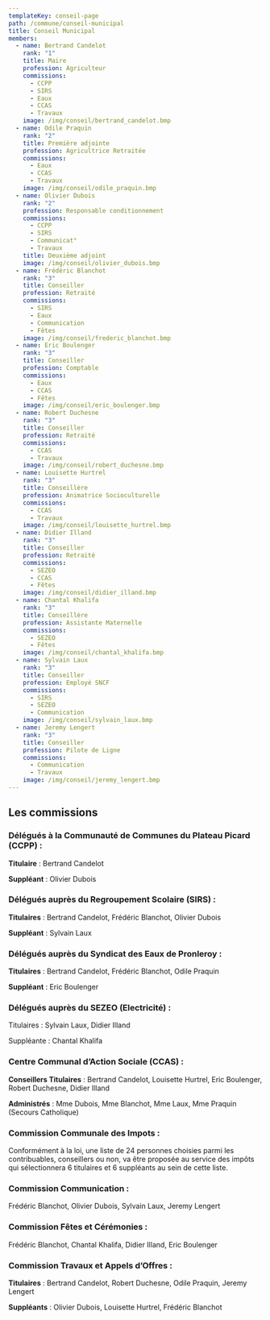 ```yaml
---
templateKey: conseil-page
path: /commune/conseil-municipal
title: Conseil Municipal
members:
  - name: Bertrand Candelot
    rank: "1"
    title: Maire
    profession: Agriculteur
    commissions:
      - CCPP
      - SIRS
      - Eaux
      - CCAS
      - Travaux
    image: /img/conseil/bertrand_candelot.bmp
  - name: Odile Praquin
    rank: "2"
    title: Première adjointe
    profession: Agricultrice Retraitée
    commissions:
      - Eaux
      - CCAS
      - Travaux
    image: /img/conseil/odile_praquin.bmp
  - name: Olivier Dubois
    rank: "2"
    profession: Responsable conditionnement
    commissions:
      - CCPP
      - SIRS
      - Communicat°
      - Travaux
    title: Deuxième adjoint
    image: /img/conseil/olivier_dubois.bmp
  - name: Frédéric Blanchot
    rank: "3"
    title: Conseiller
    profession: Retraité
    commissions:
      - SIRS
      - Eaux
      - Communication
      - Fêtes
    image: /img/conseil/frederic_blanchot.bmp
  - name: Eric Boulenger
    rank: "3"
    title: Conseiller
    profession: Comptable
    commissions:
      - Eaux
      - CCAS
      - Fêtes
    image: /img/conseil/eric_boulenger.bmp
  - name: Robert Duchesne
    rank: "3"
    title: Conseiller
    profession: Retraité
    commissions:
      - CCAS
      - Travaux
    image: /img/conseil/robert_duchesne.bmp
  - name: Louisette Hurtrel
    rank: "3"
    title: Conseillère
    profession: Animatrice Socioculturelle
    commissions:
      - CCAS
      - Travaux
    image: /img/conseil/louisette_hurtrel.bmp
  - name: Didier Illand
    rank: "3"
    title: Conseiller
    profession: Retraité
    commissions:
      - SEZEO
      - CCAS
      - Fêtes
    image: /img/conseil/didier_illand.bmp
  - name: Chantal Khalifa
    rank: "3"
    title: Conseillère
    profession: Assistante Maternelle
    commissions:
      - SEZEO
      - Fêtes
    image: /img/conseil/chantal_khalifa.bmp
  - name: Sylvain Laux
    rank: "3"
    title: Conseiller
    profession: Employé SNCF
    commissions:
      - SIRS
      - SEZEO
      - Communication
    image: /img/conseil/sylvain_laux.bmp
  - name: Jeremy Lengert
    rank: "3"
    title: Conseiller
    profession: Pilote de Ligne
    commissions:
      - Communication
      - Travaux
    image: /img/conseil/jeremy_lengert.bmp
---
```

## Les commissions

### Délégués à la Communauté de Communes du Plateau Picard (CCPP) :
**Titulaire** : Bertrand Candelot

**Suppléant** : Olivier Dubois

### Délégués auprès du Regroupement Scolaire (SIRS) :
**Titulaires** : Bertrand Candelot, Frédéric Blanchot, Olivier Dubois

**Suppléant** : Sylvain Laux

### Délégués auprès du Syndicat des Eaux de Pronleroy :
**Titulaires** : Bertrand Candelot, Frédéric Blanchot, Odile Praquin

**Suppléant** : Eric Boulenger

### Délégués auprès du SEZEO (Electricité) :
Titulaires : Sylvain Laux, Didier Illand

Suppléante : Chantal Khalifa

### Centre Communal d’Action Sociale (CCAS) :
**Conseillers Titulaires** : Bertrand Candelot, Louisette Hurtrel, Eric Boulenger, Robert Duchesne, Didier Illand

**Administrés** : Mme Dubois, Mme Blanchot, Mme Laux, Mme Praquin (Secours Catholique)

### Commission Communale des Impots :
Conformément à la loi, une liste de 24 personnes choisies parmi les contribuables, conseillers ou non, va être proposée au service des impôts qui sélectionnera 6 titulaires et 6 suppléants au sein de cette liste.

### Commission Communication :
Frédéric Blanchot, Olivier Dubois, Sylvain Laux, Jeremy Lengert

### Commission Fêtes et Cérémonies :
Frédéric Blanchot, Chantal Khalifa, Didier Illand, Eric Boulenger

### Commission Travaux et Appels d’Offres :
**Titulaires** : Bertrand Candelot, Robert Duchesne, Odile Praquin, Jeremy Lengert

**Suppléants** : Olivier Dubois, Louisette Hurtrel, Frédéric Blanchot